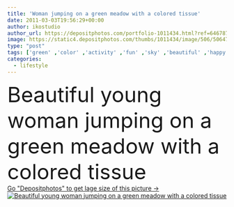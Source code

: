 ```yaml
---
title: 'Woman jumping on a green meadow with a colored tissue'
date: 2011-03-03T19:56:29+00:00
author: ikostudio
author_url: https://depositphotos.com/portfolio-1011434.html?ref=64678756
image: https://static4.depositphotos.com/thumbs/1011434/image/506/5064791/api_thumb_450.jpg?forcejpeg=true
type: "post"
tags: ['green' ,'color' ,'activity' ,'fun' ,'sky' ,'beautiful' ,'happy' ,'travel' ,'girl' ,'female' ,'young' ,'summer' ,'grass' ,'meadow' ,'freedom' ,'happiness' ,'field' ,'success' ,'vitality' ,'joy' ,'nature' ,'spring' ,'fresh' ,'outdoor' ,'flying' ,'wind' ,'action' ,'energy' ,'health' ,'healthy' ,'scarf' ,'landscape' ,'pretty' ,'salad' ,'active' ,'jumping' ,'woman' ,'with' ,'lifestyle' ,'fit' ,'fitness' ,'jump' ,'in' ,'fabric' ,'free' ,'tissue' ,'carefree' ,'slim' ,'salute' ,'felicidad' ]
categories: 
  - lifestyle
---
```

<div aling="center">
            <font size="60"> Beautiful young woman jumping on a green meadow with a colored tissue</font>   
</div>
<div>
    <a href='https://static4.depositphotos.com/thumbs/1011434/image/506/5064791/api_thumb_450.jpg?forcejpeg=true?ref=64678756' target=_blank > Go "Depositphotos" to get lage size of this picture ->
        <img href='https://static4.depositphotos.com/thumbs/1011434/image/506/5064791/api_thumb_450.jpg?forcejpeg=true?ref=64678756' src='https://static4.depositphotos.com/1011434/506/i/950/depositphotos_5064791-stock-photo-woman-jumping-on-a-green.jpg?forcejpeg=true' alt='Beautiful young woman jumping on a green meadow with a colored tissue' >
    </a>
</div>
